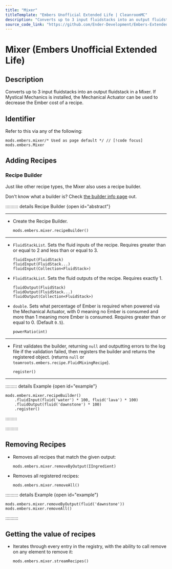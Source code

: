```yaml
---
title: "Mixer"
titleTemplate: "Embers Unofficial Extended Life | CleanroomMC"
description: "Converts up to 3 input fluidstacks into an output fluidstack in a Mixer. If Mystical Mechanics is installed, the Mechanical Actuator can be used to decrease the Ember cost of a recipe."
source_code_link: "https://github.com/Ender-Development/Embers-Extended-Life/blob/master/src/main/java/teamroots/embers/compat/groovyscript/Mixer.java"
---
```


# Mixer (Embers Unofficial Extended Life)

## Description

Converts up to 3 input fluidstacks into an output fluidstack in a Mixer. If Mystical Mechanics is installed, the Mechanical Actuator can be used to decrease the Ember cost of a recipe.

## Identifier

Refer to this via any of the following:

```groovy:no-line-numbers {1}
mods.embers.mixer/* Used as page default */ // [!code focus]
mods.embers.Mixer
```


## Adding Recipes

### Recipe Builder

Just like other recipe types, the Mixer also uses a recipe builder.

Don't know what a builder is? Check [the builder info page](../../getting_started/builder.md) out.

:::::::::: details Recipe Builder {open id="abstract"}

---

- Create the Recipe Builder.

    ```groovy:no-line-numbers
    mods.embers.mixer.recipeBuilder()
    ```

---

- `FluidStackList`. Sets the fluid inputs of the recipe. Requires greater than or equal to 2 and less than or equal to 3.

    ```groovy:no-line-numbers
    fluidInput(FluidStack)
    fluidInput(FluidStack...)
    fluidInput(Collection<FluidStack>)
    ```

- `FluidStackList`. Sets the fluid outputs of the recipe. Requires exactly 1.

    ```groovy:no-line-numbers
    fluidOutput(FluidStack)
    fluidOutput(FluidStack...)
    fluidOutput(Collection<FluidStack>)
    ```

- `double`. Sets what percentage of Ember is required when powered via the Mechanical Actuator, with 0 meaning no Ember is consumed and more than 1 meaning more Ember is consumed. Requires greater than or equal to 0. (Default `0.5`).

    ```groovy:no-line-numbers
    powerRatio(int)
    ```

---

- First validates the builder, returning `null` and outputting errors to the log file if the validation failed, then registers the builder and returns the registered object. (returns `null` or `teamroots.embers.recipe.FluidMixingRecipe`).

    ```groovy:no-line-numbers
    register()
    ```

---

::::::::: details Example {open id="example"}
```groovy:no-line-numbers
mods.embers.mixer.recipeBuilder()
    .fluidInput(fluid('water') * 100, fluid('lava') * 100)
    .fluidOutput(fluid('dawnstone') * 100)
    .register()
```

:::::::::

::::::::::

## Removing Recipes

- Removes all recipes that match the given output:

    ```groovy:no-line-numbers
    mods.embers.mixer.removeByOutput(IIngredient)
    ```

- Removes all registered recipes:

    ```groovy:no-line-numbers
    mods.embers.mixer.removeAll()
    ```

:::::::::: details Example {open id="example"}
```groovy:no-line-numbers
mods.embers.mixer.removeByOutput(fluid('dawnstone'))
mods.embers.mixer.removeAll()
```

::::::::::

## Getting the value of recipes

- Iterates through every entry in the registry, with the ability to call remove on any element to remove it:

    ```groovy:no-line-numbers
    mods.embers.mixer.streamRecipes()
    ```
